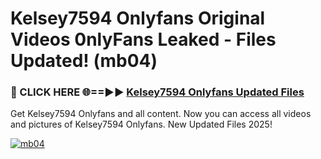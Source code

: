 # Kelsey7594 Onlyfans Original Videos 0nlyFans Leaked - Files Updated! (mb04)

<h3>🔴 CLICK HERE 🌐==►► <a href="https://tinyurl.com/x26r9saj" rel="nofollow">Kelsey7594 Onlyfans Updated Files</a></h3>

Get Kelsey7594 Onlyfans and all content. Now you can access all videos and pictures of Kelsey7594 Onlyfans. New Updated Files 2025!

[![mb04](https://i.imgur.com/LkgZPqh.gif)](https://tinyurl.com/x26r9saj)
